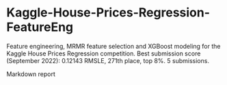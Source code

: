 # Kaggle-House-Prices-Regression-FeatureEng
Feature engineering, MRMR feature selection and XGBoost modeling for the Kaggle House Prices Regression competition.
Best submission score (September 2022): 0.12143 RMSLE, 271th place, top 8%. 5 submissions.

Markdown report
